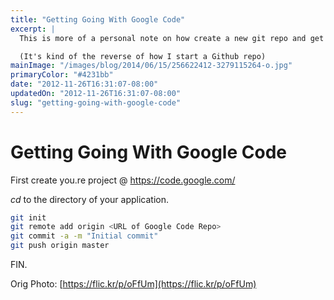 ```yaml
---
title: "Getting Going With Google Code"
excerpt: |
  This is more of a personal note on how create a new git repo and get it pushed to Google Code.

  (It's kind of the reverse of how I start a Github repo)
mainImage: "/images/blog/2014/06/15/256622412-3279115264-o.jpg"
primaryColor: "#4231bb"
date: "2012-11-26T16:31:07-08:00"
updatedOn: "2012-11-26T16:31:07-08:00"
slug: "getting-going-with-google-code"
---
```


# Getting Going With Google Code

First create you.re project @ https://code.google.com/

_cd_ to the directory of your application.

```bash
git init
git remote add origin <URL of Google Code Repo>
git commit -a -m "Initial commit"
git push origin master
```

FIN.

Orig Photo: [https://flic.kr/p/oFfUm](https://flic.kr/p/oFfUm)
